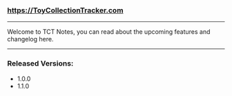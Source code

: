 ### https://ToyCollectionTracker.com 
<hr>
Welcome to TCT Notes, you can read about the upcoming features and changelog here.
<hr>

### Released Versions:

<ul>
<li>1.0.0</li>
<li>1.1.0</li>
</ul>                                     
                                                                             
                                                                             
                                                            
                                                                  
                                                                  
                                                                  
                                                                  
